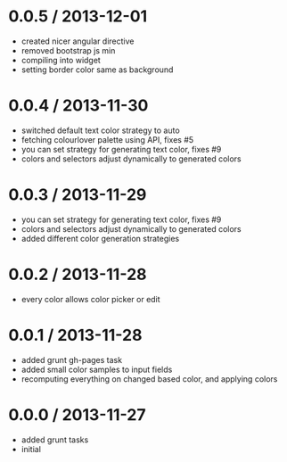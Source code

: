
0.0.5 / 2013-12-01
==================

  * created nicer angular directive
  * removed bootstrap js min
  * compiling into widget
  * setting border color same as background

0.0.4 / 2013-11-30
==================

  * switched default text color strategy to auto
  * fetching colourlover palette using API, fixes #5
  * you can set strategy for generating text color, fixes #9
  * colors and selectors adjust dynamically to generated colors

0.0.3 / 2013-11-29
==================

  * you can set strategy for generating text color, fixes #9
  * colors and selectors adjust dynamically to generated colors
  * added different color generation strategies

0.0.2 / 2013-11-28
==================

  * every color allows color picker or edit

0.0.1 / 2013-11-28
==================

  * added grunt gh-pages task
  * added small color samples to input fields
  * recomputing everything on changed based color, and applying colors

0.0.0 / 2013-11-27
==================

  * added grunt tasks
  * initial
